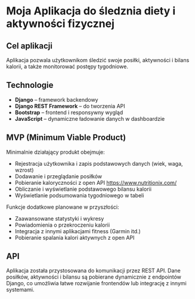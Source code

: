 # Moja Aplikacja do śledznia diety i aktywności fizycznej

## Cel aplikacji
Aplikacja pozwala użytkownikom śledzić swoje posiłki, aktywności i bilans kalorii, a także monitorować postępy tygodniowe.

## Technologie
- **Django** – framework backendowy
- **Django REST Framework** – do tworzenia API
- **Bootstrap** – frontend i responsywny wygląd
- **JavaScript** – dynamiczne ładowanie danych w dashboardzie

## MVP (Minimum Viable Product)
Minimalnie działający produkt obejmuje:
- Rejestracja użytkownika i zapis podstawowych danych (wiek, waga, wzrost)
- Dodawanie i przeglądanie posiłków
- Pobieranie kaloryczności z open API https://www.nutritionix.com/
- Obliczanie i wyświetlanie podstawowego bilansu kalorii
- Wyświetlanie podsumowania tygodniowego w tabeli

Funkcje dodatkowe planowane w przyszłości:
- Zaawansowane statystyki i wykresy
- Powiadomienia o przekroczeniu kalorii
- Integracja z innymi aplikacjami fitness (Garmin itd.)
- Pobieranie spalania kalori aktywnych z open API

## API
Aplikacja została przystosowana do komunikacji przez REST API. 
Dane posiłków, aktywności i bilansu są pobierane dynamicznie z endpointów Django, co umożliwia łatwe rozwijanie frontendów lub integrację z innymi systemami.